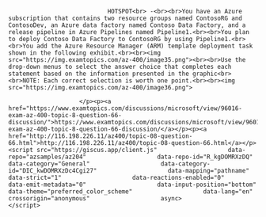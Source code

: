 <p class="card-text">
							
								HOTSPOT<br> -<br><br>You have an Azure subscription that contains two resource groups named ContosoRG and ContosoDev, an Azure data factory named Contoso Data Factory, and a release pipeline in Azure Pipelines named Pipeline1.<br><br>You plan to deploy Contoso Data Factory to ContosoRG by using Pipeline1.<br><br>You add the Azure Resource Manager (ARM) template deployment task shown in the following exhibit.<br><br><img src="https://img.examtopics.com/az-400/image35.png"><br><br>Use the drop-down menus to select the answer choice that completes each statement based on the information presented in the graphic<br><br>NOTE: Each correct selection is worth one point.<br><br><img src="https://img.examtopics.com/az-400/image36.png">
							
						</p><p><a href="https://www.examtopics.com/discussions/microsoft/view/96016-exam-az-400-topic-8-question-66-discussion/">https://www.examtopics.com/discussions/microsoft/view/96016-exam-az-400-topic-8-question-66-discussion/</a></p><p><a href="http://116.198.226.11/az400/topic-08-question-66.html">http://116.198.226.11/az400/topic-08-question-66.html</a></p><script src="https://giscus.app/client.js"                    data-repo="azsamples/az204"                    data-repo-id="R_kgDOMRXzDQ"                    data-category="General"                    data-category-id="DIC_kwDOMRXzDc4Cgi27"                    data-mapping="pathname"                    data-strict="1"                    data-reactions-enabled="0"                    data-emit-metadata="0"                    data-input-position="bottom"                    data-theme="preferred_color_scheme"                    data-lang="en"                    crossorigin="anonymous"                    async>                    </script>